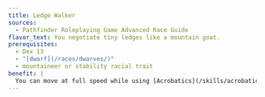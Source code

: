 ```yaml
---
title: Ledge Walker
sources:
  - Pathfinder Roleplaying Game Advanced Race Guide
flavor_text: You negotiate tiny ledges like a mountain goat.
prerequisites:
  - Dex 13
  - "[dwarf](/races/dwarves/)"
  - mountaineer or stability racial trait
benefit: |
  You can move at full speed while using [Acrobatics](/skills/acrobatics/) to balance on narrow surfaces, and you gain a +4 bonus on [Climb](/skills/climb/) checks to catch yourself or another creature while falling. You also gain a +4 bonus on saving throws against effects that would cause you to fall prone (such as earthquakes). This bonus does not apply to your CMD against bull rush or trip attacks.
---
```


